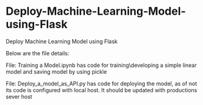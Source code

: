 # Deploy-Machine-Learning-Model-using-Flask
Deploy Machine Learning Model using Flask

Below are the file details:

File: Training a Model.ipynb has code for training\developing a simple linear model and saving model by using pickle

File: Deploy_a_model_as_API.py  has code for deploying the model, as of not its code is configured with local host. It should be updated with productions sever host
